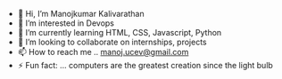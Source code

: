- 👋 Hi, I’m Manojkumar Kalivarathan
- 👀 I’m interested in Devops
- 🌱 I’m currently learning HTML, CSS, Javascript, Python
- 💞️ I’m looking to collaborate on internships, projects
- 📫 How to reach me ..  manoj.ucev@gmail.com
- ⚡ Fun fact: ... computers are the greatest creation since the light bulb

<!---
Codep0oL/Codep0oL is a ✨ special ✨ repository because its `README.md` (this file) appears on your GitHub profile.
You can click the Preview link to take a look at your changes.
--->
